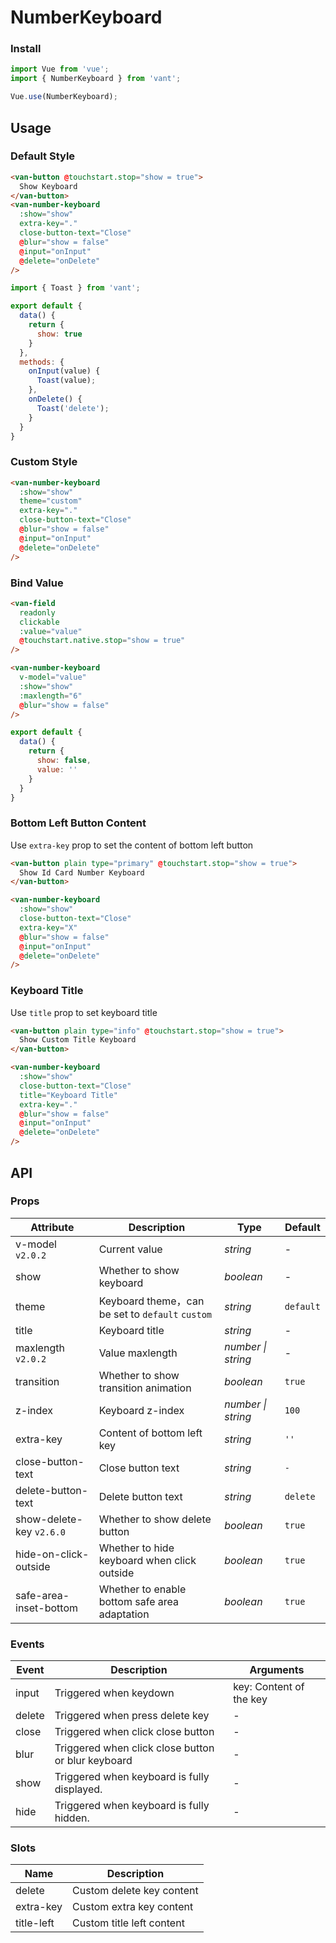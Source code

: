 # NumberKeyboard

### Install

```js
import Vue from 'vue';
import { NumberKeyboard } from 'vant';

Vue.use(NumberKeyboard);
```

## Usage

### Default Style

```html
<van-button @touchstart.stop="show = true">
  Show Keyboard
</van-button>
<van-number-keyboard
  :show="show"
  extra-key="."
  close-button-text="Close"
  @blur="show = false"
  @input="onInput"
  @delete="onDelete"
/>
```

```js
import { Toast } from 'vant';

export default {
  data() {
    return {
      show: true
    }
  },
  methods: {
    onInput(value) {
      Toast(value);
    },
    onDelete() {
      Toast('delete');
    }
  }
}
```

### Custom Style

```html
<van-number-keyboard
  :show="show"
  theme="custom"
  extra-key="."
  close-button-text="Close"
  @blur="show = false"
  @input="onInput"
  @delete="onDelete"
/>
```

### Bind Value

```html
<van-field
  readonly
  clickable
  :value="value"
  @touchstart.native.stop="show = true"
/>

<van-number-keyboard
  v-model="value"
  :show="show"
  :maxlength="6"
  @blur="show = false"
/>
```

```js
export default {
  data() {
    return {
      show: false,
      value: ''
    }
  }
}
```

### Bottom Left Button Content

Use `extra-key` prop to set the content of bottom left button

```html
<van-button plain type="primary" @touchstart.stop="show = true">
  Show Id Card Number Keyboard
</van-button>

<van-number-keyboard
  :show="show"
  close-button-text="Close"
  extra-key="X"
  @blur="show = false"
  @input="onInput"
  @delete="onDelete"
/>
```

### Keyboard Title

Use `title` prop to set keyboard title

```html
<van-button plain type="info" @touchstart.stop="show = true">
  Show Custom Title Keyboard
</van-button>

<van-number-keyboard
  :show="show"
  close-button-text="Close"
  title="Keyboard Title"
  extra-key="."
  @blur="show = false"
  @input="onInput"
  @delete="onDelete"
/>
```

## API

### Props

| Attribute | Description | Type | Default |
|------|------|------|------|
| v-model `v2.0.2` | Current value | *string* | - |
| show | Whether to show keyboard | *boolean* | - |
| theme | Keyboard theme，can be set to `default` `custom` | *string* | `default` |
| title | Keyboard title | *string* | - |
| maxlength `v2.0.2` | Value maxlength | *number \| string* | - |
| transition | Whether to show transition animation | *boolean* | `true` |
| z-index | Keyboard z-index | *number \| string* | `100` |
| extra-key | Content of bottom left key | *string* | `''` |
| close-button-text | Close button text | *string* | `-` |
| delete-button-text | Delete button text | *string* | `delete` |
| show-delete-key `v2.6.0` | Whether to show delete button | *boolean* | `true` |
| hide-on-click-outside | Whether to hide keyboard when click outside | *boolean* | `true` |
| safe-area-inset-bottom | Whether to enable bottom safe area adaptation | *boolean* | `true` |

### Events

| Event | Description | Arguments |
|------|------|------|
| input | Triggered when keydown | key: Content of the key |
| delete | Triggered when press delete key | - |
| close | Triggered when click close button | - |
| blur | Triggered when click close button or blur keyboard | - |
| show | Triggered when keyboard is fully displayed. | - |
| hide | Triggered when keyboard is fully hidden. | - |

### Slots

| Name | Description |
|------|------|
| delete | Custom delete key content |
| extra-key | Custom extra key content |
| title-left | Custom title left content |
